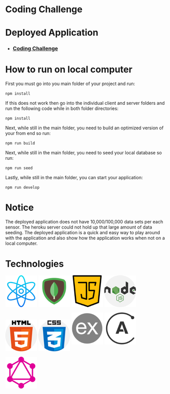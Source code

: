 # Coding Challenge

# Deployed Application
 - ### [Coding Challenge](https://ommo-challenge-zja.herokuapp.com/)

# How to run on local computer

First you must go into you main folder of your project and run:
```
npm install
```

If this does not work then go into the individual client and server folders and run the following code while in both folder directories:
```
npm install
```

Next, while still in the main folder, you need to build an optimized version of your from end so run:
```
npm run build
```

Next, while still in the main folder, you need to seed your local database so run:
```
npm run seed
```

Lastly, while still in the main folder, you can start your application:
```
npm run develop
```


# Notice

The deployed application does not have 10,000/100,000 data sets per each sensor. The heroku server could not hold up that large amount of data seeding. The deployed application is a quick and easy way to play around with the application and also show how the application works when not on a local computer.

# Technologies

<a href="https://reactjs.org/" target="_blank"><img align="center" src="./images/atom.png" height="100" /></a>
<a href="https://www.mongodb.com/" target="_blank"><img align="center" src="./images/mongodb.png" height="100" /></a>
<a href="https://www.javascript.com/" target="_blank"><img align="center" src="./images/java-script.png" height="100" /></a>
<a href="https://nodejs.org/en/" target="_blank"><img align="center" src="./images/nodejs.png" height="100" /></a>
<a href="https://html.com/" target="_blank"><img align="center" src="./images/html-5.png" height="100" /></a>
<a href="https://www.w3.org/Style/CSS/Overview.en.html" target="_blank"><img align="center" src="./images/css.png" height="100" /></a>
<a href="https://expressjs.com/" target="_blank" style="font-size: 6rem;"><img align="center" src="./images/express.png" height="100" /></a>
<a href="https://www.apollographql.com/" target="_blank" style="font-size: 6rem;"><img align="center" src="./images/apollo.png" height="100" /></a>
<a href="https://graphql.org/" target="_blank" style="font-size: 6rem;"><img align="center" src="./images/graphql.png" height="100" /></a>
